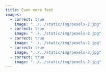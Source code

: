 ```yaml
---
title: Even more feet
images:
  - correct: true
    image: "../../static/img/pexels-2.jpg"
  - correct: true
    image: "../../static/img/pexels-2.jpg"
  - correct: true
    image: "../../static/img/pexels-2.jpg"
  - correct: true
    image: "../../static/img/pexels-3.jpg"
  - correct: true
    image: "../../static/img/pexels-2.jpg"
---
```

